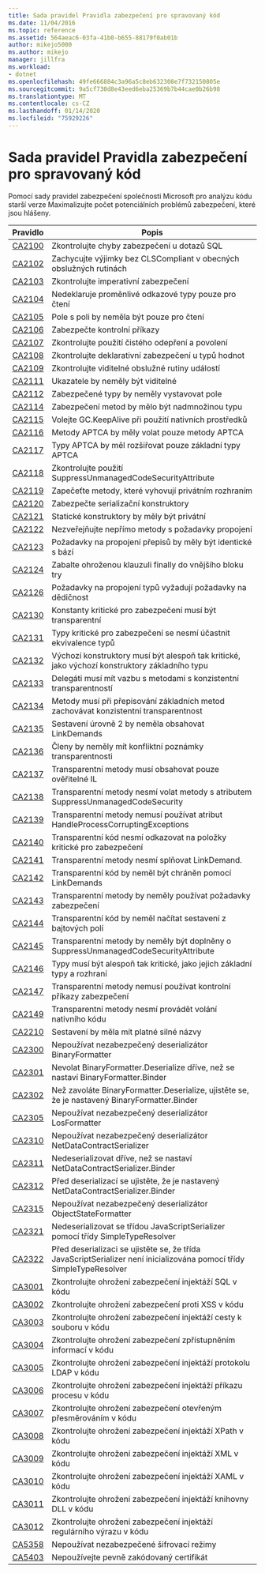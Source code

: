 ```yaml
---
title: Sada pravidel Pravidla zabezpečení pro spravovaný kód
ms.date: 11/04/2016
ms.topic: reference
ms.assetid: 564aeac6-03fa-41b0-b655-88179f0ab01b
author: mikejo5000
ms.author: mikejo
manager: jillfra
ms.workload:
- dotnet
ms.openlocfilehash: 49fe666884c3a96a5c8eb632308e7f732150805e
ms.sourcegitcommit: 9a5cf730d8e43eed6eba25369b7b44cae0b26b98
ms.translationtype: MT
ms.contentlocale: cs-CZ
ms.lasthandoff: 01/14/2020
ms.locfileid: "75929226"
---
```

# <a name="security-rules-rule-set-for-managed-code"></a>Sada pravidel Pravidla zabezpečení pro spravovaný kód

Pomocí sady pravidel zabezpečení společnosti Microsoft pro analýzu kódu starší verze Maximalizujte počet potenciálních problémů zabezpečení, které jsou hlášeny.

|Pravidlo|Popis|
|----------|-----------------|
|[CA2100](../code-quality/ca2100.md)|Zkontrolujte chyby zabezpečení u dotazů SQL|
|[CA2102](../code-quality/ca2102.md)|Zachycujte výjimky bez CLSCompliant v obecných obslužných rutinách|
|[CA2103](../code-quality/ca2103.md)|Zkontrolujte imperativní zabezpečení|
|[CA2104](../code-quality/ca2104.md)|Nedeklaruje proměnlivé odkazové typy pouze pro čtení|
|[CA2105](../code-quality/ca2105.md)|Pole s poli by neměla být pouze pro čtení|
|[CA2106](../code-quality/ca2106.md)|Zabezpečte kontrolní příkazy|
|[CA2107](../code-quality/ca2107.md)|Zkontrolujte použití čistého odepření a povolení|
|[CA2108](../code-quality/ca2108.md)|Zkontrolujte deklarativní zabezpečení u typů hodnot|
|[CA2109](../code-quality/ca2109.md)|Zkontrolujte viditelné obslužné rutiny událostí|
|[CA2111](../code-quality/ca2111.md)|Ukazatele by neměly být viditelné|
|[CA2112](../code-quality/ca2112.md)|Zabezpečené typy by neměly vystavovat pole|
|[CA2114](../code-quality/ca2114.md)|Zabezpečení metod by mělo být nadmnožinou typu|
|[CA2115](../code-quality/ca2115.md)|Volejte GC.KeepAlive při použití nativních prostředků|
|[CA2116](../code-quality/ca2116.md)|Metody APTCA by měly volat pouze metody APTCA|
|[CA2117](../code-quality/ca2117.md)|Typy APTCA by měl rozšiřovat pouze základní typy APTCA|
|[CA2118](../code-quality/ca2118.md)|Zkontrolujte použití SuppressUnmanagedCodeSecurityAttribute|
|[CA2119](../code-quality/ca2119.md)|Zapečeťte metody, které vyhovují privátním rozhraním|
|[CA2120](../code-quality/ca2120.md)|Zabezpečte serializační konstruktory|
|[CA2121](../code-quality/ca2121.md)|Statické konstruktory by měly být privátní|
|[CA2122](../code-quality/ca2122.md)|Nezveřejňujte nepřímo metody s požadavky propojení|
|[CA2123](../code-quality/ca2123.md)|Požadavky na propojení přepisů by měly být identické s bází|
|[CA2124](../code-quality/ca2124.md)|Zabalte ohroženou klauzuli finally do vnějšího bloku try|
|[CA2126](../code-quality/ca2126.md)|Požadavky na propojení typů vyžadují požadavky na dědičnost|
|[CA2130](../code-quality/ca2130.md)|Konstanty kritické pro zabezpečení musí být transparentní|
|[CA2131](../code-quality/ca2131.md)|Typy kritické pro zabezpečení se nesmí účastnit ekvivalence typů|
|[CA2132](../code-quality/ca2132.md)|Výchozí konstruktory musí být alespoň tak kritické, jako výchozí konstruktory základního typu|
|[CA2133](../code-quality/ca2133.md)|Delegáti musí mít vazbu s metodami s konzistentní transparentností|
|[CA2134](../code-quality/ca2134.md)|Metody musí při přepisování základních metod zachovávat konzistentní transparentnost|
|[CA2135](../code-quality/ca2135.md)|Sestavení úrovně 2 by neměla obsahovat LinkDemands|
|[CA2136](../code-quality/ca2136.md)|Členy by neměly mít konfliktní poznámky transparentnosti|
|[CA2137](../code-quality/ca2137.md)|Transparentní metody musí obsahovat pouze ověřitelné IL|
|[CA2138](../code-quality/ca2138.md)|Transparentní metody nesmí volat metody s atributem SuppressUnmanagedCodeSecurity|
|[CA2139](../code-quality/ca2139.md)|Transparentní metody nemusí používat atribut HandleProcessCorruptingExceptions|
|[CA2140](../code-quality/ca2140.md)|Transparentní kód nesmí odkazovat na položky kritické pro zabezpečení|
|[CA2141](../code-quality/ca2141.md)|Transparentní metody nesmí splňovat LinkDemand.|
|[CA2142](../code-quality/ca2142.md)|Transparentní kód by neměl být chráněn pomocí LinkDemands|
|[CA2143](../code-quality/ca2143.md)|Transparentní metody by neměly používat požadavky zabezpečení|
|[CA2144](../code-quality/ca2144.md)|Transparentní kód by neměl načítat sestavení z bajtových polí|
|[CA2145](../code-quality/ca2145.md)|Transparentní metody by neměly být doplněny o SuppressUnmanagedCodeSecurityAttribute|
|[CA2146](../code-quality/ca2146.md)|Typy musí být alespoň tak kritické, jako jejich základní typy a rozhraní|
|[CA2147](../code-quality/ca2147.md)|Transparentní metody nemusí používat kontrolní příkazy zabezpečení|
|[CA2149](../code-quality/ca2149.md)|Transparentní metody nesmí provádět volání nativního kódu|
|[CA2210](../code-quality/ca2210.md)|Sestavení by měla mít platné silné názvy|
|[CA2300](ca2300.md)|Nepoužívat nezabezpečený deserializátor BinaryFormatter|
|[CA2301](ca2301.md)|Nevolat BinaryFormatter.Deserialize dříve, než se nastaví BinaryFormatter.Binder|
|[CA2302](ca2302.md)|Než zavoláte BinaryFormatter.Deserialize, ujistěte se, že je nastavený BinaryFormatter.Binder|
|[CA2305](ca2305.md)|Nepoužívat nezabezpečený deserializátor LosFormatter|
|[CA2310](ca2310.md)|Nepoužívat nezabezpečený deserializátor NetDataContractSerializer|
|[CA2311](ca2311.md)|Nedeserializovat dříve, než se nastaví NetDataContractSerializer.Binder|
|[CA2312](ca2312.md)|Před deserializací se ujistěte, že je nastavený NetDataContractSerializer.Binder|
|[CA2315](ca2315.md)|Nepoužívat nezabezpečený deserializátor ObjectStateFormatter|
|[CA2321](ca2321.md)|Nedeserializovat se třídou JavaScriptSerializer pomocí třídy SimpleTypeResolver|
|[CA2322](ca2322.md)|Před deserializaci se ujistěte se, že třída JavaScriptSerializer není inicializována pomocí třídy SimpleTypeResolver|
|[CA3001](../code-quality/ca3001.md)|Zkontrolujte ohrožení zabezpečení injektáží SQL v kódu|
|[CA3002](../code-quality/ca3002.md)|Zkontrolujte ohrožení zabezpečení proti XSS v kódu|
|[CA3003](../code-quality/ca3003.md)|Zkontrolujte ohrožení zabezpečení injektáží cesty k souboru v kódu|
|[CA3004](../code-quality/ca3004.md)|Zkontrolujte ohrožení zabezpečení zpřístupněním informací v kódu|
|[CA3005](../code-quality/ca3005.md)|Zkontrolujte ohrožení zabezpečení injektáží protokolu LDAP v kódu|
|[CA3006](../code-quality/ca3006.md)|Zkontrolujte ohrožení zabezpečení injektáží příkazu procesu v kódu|
|[CA3007](../code-quality/ca3007.md)|Zkontrolujte ohrožení zabezpečení otevřeným přesměrováním v kódu|
|[CA3008](../code-quality/ca3008.md)|Zkontrolujte ohrožení zabezpečení injektáží XPath v kódu|
|[CA3009](../code-quality/ca3009.md)|Zkontrolujte ohrožení zabezpečení injektáží XML v kódu|
|[CA3010](../code-quality/ca3010.md)|Zkontrolujte ohrožení zabezpečení injektáží XAML v kódu|
|[CA3011](../code-quality/ca3011.md)|Zkontrolujte ohrožení zabezpečení injektáží knihovny DLL v kódu|
|[CA3012](../code-quality/ca3012.md)|Zkontrolujte ohrožení zabezpečení injektáží regulárního výrazu v kódu|
|[CA5358](../code-quality/ca5358.md)|Nepoužívat nezabezpečené šifrovací režimy|
|[CA5403](../code-quality/ca5403.md)|Nepoužívejte pevně zakódovaný certifikát|
